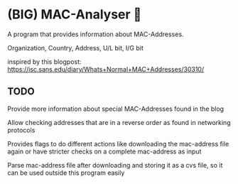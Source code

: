 # (BIG) MAC-Analyser 🍔

A program that provides information about MAC-Addresses.

Organization, Country, Address, U/L bit, I/G bit

inspired by this blogpost: https://isc.sans.edu/diary/Whats+Normal+MAC+Addresses/30310/

## TODO

Provide more information about special MAC-Addresses found in the blog

Allow checking addresses that are in a reverse order as found in networking protocols

Provides flags to do different actions like downloading the mac-address file again or have stricter checks on a complete mac-address as input

Parse mac-address file after downloading and storing it as a cvs file, so it can be used outside this program easily
